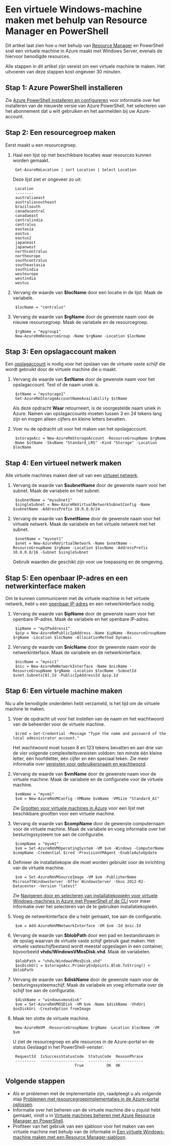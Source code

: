 <properties
    pageTitle="Een virtuele machine in Azure maken met behulp van PowerShell | Microsoft Azure"
    description="Gebruik Azure PowerShell en Azure Resource Manager om eenvoudig een nieuwe virtuele machine met Windows Server te maken."
    services="virtual-machines-windows"
    documentationCenter=""
    authors="davidmu1"
    manager="timlt"
    editor=""
    tags="azure-resource-manager"/>

<tags
    ms.service="virtual-machines-windows"
    ms.workload="na"
    ms.tgt_pltfrm="na"
    ms.devlang="na"
    ms.topic="get-started-article"
    ms.date="06/07/2016"
    ms.author="davidmu"/>

# Een virtuele Windows-machine maken met behulp van Resource Manager en PowerShell

Dit artikel laat zien hoe u met behulp van [Resource Manager](../resource-group-overview.md) en PowerShell snel een virtuele machine in Azure maakt met Windows Server, evenals de hiervoor benodigde resources. 

Alle stappen in dit artikel zijn vereist om een virtuele machine te maken. Het uitvoeren van deze stappen kost ongeveer 30 minuten.

## Stap 1: Azure PowerShell installeren

Zie [Azure PowerShell installeren en configureren](../powershell-install-configure.md) voor informatie over het installeren van de nieuwste versie van Azure PowerShell, het selecteren van het abonnement dat u wilt gebruiken en het aanmelden bij uw Azure-account.
        
## Stap 2: Een resourcegroep maken

Eerst maakt u een resourcegroep.

1. Haal een lijst op met beschikbare locaties waar resources kunnen worden gemaakt.

        Get-AzureRmLocation | sort Location | Select Location
        
    Deze lijst ziet er ongeveer zo uit:
    
        Location
        --------
        australiaeast
        australiasoutheast
        brazilsouth
        canadacentral
        canadaeast
        centralindia
        centralus
        eastasia
        eastus
        eastus2
        japaneast
        japanwest
        northcentralus
        northeurope
        southcentralus
        southeastasia
        southindia
        westeurope
        westindia
        westus

2. Vervang de waarde van **$locName** door een locatie in de lijst. Maak de variabele.

        $locName = "centralus"
        
3. Vervang de waarde van **$rgName** door de gewenste naam voor de nieuwe resourcegroep. Maak de variabele en de resourcegroep.

        $rgName = "mygroup1"
        New-AzureRmResourceGroup -Name $rgName -Location $locName
    
## Stap 3: Een opslagaccount maken

Een [opslagaccount](../storage/storage-introduction.md) is nodig voor het opslaan van de virtuele vaste schijf die wordt gebruikt door de virtuele machine die u maakt.

1. Vervang de waarde van **$stName** door de gewenste naam voor het opslagaccount. Test of de naam uniek is.

        $stName = "mystorage1"
        Get-AzureRmStorageAccountNameAvailability $stName

    Als deze opdracht **Waar** retourneert, is de voorgestelde naam uniek in Azure. Namen van opslagaccounts moeten tussen 3 en 24 tekens lang zijn en mogen alleen cijfers en kleine letters bevatten.
    
2. Voer nu de opdracht uit voor het maken van het opslagaccount.
    
        $storageAcc = New-AzureRmStorageAccount -ResourceGroupName $rgName -Name $stName -SkuName "Standard_LRS" -Kind "Storage" -Location $locName
        
## Stap 4: Een virtueel netwerk maken

Alle virtuele machines maken deel uit van een [virtueel netwerk](../virtual-network/virtual-networks-overview.md).

1. Vervang de waarde van **$subnetName** door de gewenste naam voor het subnet. Maak de variabele en het subnet.
        
        $subnetName = "mysubnet1"
        $singleSubnet = New-AzureRmVirtualNetworkSubnetConfig -Name $subnetName -AddressPrefix 10.0.0.0/24
        
2. Vervang de waarde van **$vnetName** door de gewenste naam voor het virtuele netwerk. Maak de variabele en het virtuele netwerk met het subnet.

        $vnetName = "myvnet1"
        $vnet = New-AzureRmVirtualNetwork -Name $vnetName -ResourceGroupName $rgName -Location $locName -AddressPrefix 10.0.0.0/16 -Subnet $singleSubnet
        
    Gebruik waarden die geschikt zijn voor uw toepassing en de omgeving.
        
## Stap 5: Een openbaar IP-adres en een netwerkinterface maken

Om te kunnen communiceren met de virtuele machine in het virtuele netwerk, hebt u een [openbaar IP-adres](../virtual-network/virtual-network-ip-addresses-overview-arm.md) en een netwerkinterface nodig.

1. Vervang de waarde van **$ipName** door de gewenste naam voor het openbare IP-adres. Maak de variabele en het openbare IP-adres.

        $ipName = "myIPaddress1"
        $pip = New-AzureRmPublicIpAddress -Name $ipName -ResourceGroupName $rgName -Location $locName -AllocationMethod Dynamic
        
2. Vervang de waarde van **$nicName** door de gewenste naam voor de netwerkinterface. Maak de variabele en de netwerkinterface.

        $nicName = "mynic1"
        $nic = New-AzureRmNetworkInterface -Name $nicName -ResourceGroupName $rgName -Location $locName -SubnetId $vnet.Subnets[0].Id -PublicIpAddressId $pip.Id
        
## Stap 6: Een virtuele machine maken

Nu u alle benodigde onderdelen hebt verzameld, is het tijd om de virtuele machine te maken.

1. Voer de opdracht uit voor het instellen van de naam en het wachtwoord van de beheerder voor de virtuele machine.

        $cred = Get-Credential -Message "Type the name and password of the local administrator account."
        
    Het wachtwoord moet tussen 8 en 123 tekens bevatten en aan drie van de vier volgende complexiteitsvereisten voldoen: ten minste één kleine letter, één hoofdletter, één cijfer en één speciaal teken. Zie meer informatie over [vereisten voor gebruikersnaam en wachtwoord](virtual-machines-windows-faq.md#what-are-the-username-requirements-when-creating-a-vm).
        
2. Vervang de waarde van **$vmName** door de gewenste naam voor de virtuele machine. Maak de variabele en de configuratie voor de virtuele machine.

        $vmName = "myvm1"
        $vm = New-AzureRmVMConfig -VMName $vmName -VMSize "Standard_A1"
        
    Zie [Grootten voor virtuele machines in Azure](virtual-machines-windows-sizes.md) voor een lijst met beschikbare grootten voor een virtuele machine.
    
3. Vervang de waarde van **$compName** door de gewenste computernaam voor de virtuele machine. Maak de variabele en voeg informatie over het besturingssysteem toe aan de configuratie.

        $compName = "myvm1"
        $vm = Set-AzureRmVMOperatingSystem -VM $vm -Windows -ComputerName $compName -Credential $cred -ProvisionVMAgent -EnableAutoUpdate
        
4. Definieer de installatiekopie die moet worden gebruikt voor de inrichting van de virtuele machine. 

        $vm = Set-AzureRmVMSourceImage -VM $vm -PublisherName MicrosoftWindowsServer -Offer WindowsServer -Skus 2012-R2-Datacenter -Version "latest"
        
    Zie [Navigeren door en selecteren van installatiekopieën voor virtuele Windows-machines in Azure met PowerShell of de CLI](virtual-machines-windows-cli-ps-findimage.md) voor meer informatie over het selecteren van de te gebruiken installatiekopieën.
        
5. Voeg de netwerkinterface die u hebt gemaakt, toe aan de configuratie.

        $vm = Add-AzureRmVMNetworkInterface -VM $vm -Id $nic.Id
        
6. Vervang de waarde van **$blobPath** door een pad en bestandsnaam in de opslag waarvan de virtuele vaste schijf gebruik gaat maken. Het virtuele vasteschijfbestand wordt meestal opgeslagen in een container, bijvoorbeeld **vhds/WindowsVMosDisk.vhd**. Maak de variabelen.

        $blobPath = "vhds/WindowsVMosDisk.vhd"
        $osDiskUri = $storageAcc.PrimaryEndpoints.Blob.ToString() + $blobPath
        
7. Vervang de waarde van **$diskName** door de gewenste naam voor de besturingssysteemschijf. Maak de variabele en voeg informatie over de schijf toe aan de configuratie.

        $diskName = "windowsvmosdisk"
        $vm = Set-AzureRmVMOSDisk -VM $vm -Name $diskName -VhdUri $osDiskUri -CreateOption fromImage
        
8. Maak ten slotte de virtuele machine.

        New-AzureRmVM -ResourceGroupName $rgName -Location $locName -VM $vm

    U ziet de resourcegroep en alle resources in de Azure-portal en de status Geslaagd in het PowerShell-venster:

        RequestId  IsSuccessStatusCode  StatusCode  ReasonPhrase
        ---------  -------------------  ----------  ------------
                                  True          OK  OK
                                  
## Volgende stappen

- Als er problemen met de implementatie zijn, raadpleegt u als volgende stap [Problemen met resourcegroepimplementaties in de Azure-portal oplossen](../resource-manager-troubleshoot-deployments-portal.md).
- Informatie over het beheren van de virtuele machine die u zojuist hebt gemaakt, vindt u in [Virtuele machines beheren met Azure Resource Manager en PowerShell](virtual-machines-windows-ps-manage.md).
- Profiteer van het gebruik van een sjabloon voor het maken van een virtuele machine met behulp van de informatie in [Een virtuele Windows-machine maken met een Resource Manager-sjabloon](virtual-machines-windows-ps-template.md).



<!--HONumber=ago16_HO5-->


